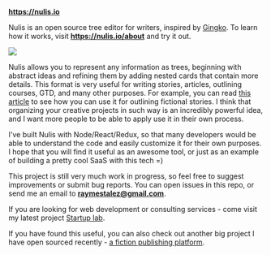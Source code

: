 **https://nulis.io**

Nulis is an open source tree editor for writers, inspired by [Gingko](https://gingkoapp.com/). To learn how it works, visit **https://nulis.io/about** and try it out.

![](http://nulis.io/media/screenshot-3.png)

Nulis allows you to represent any information as trees, beginning with abstract ideas and refining them by adding nested cards that contain more details. This format is very useful for writing stories, articles, outlining courses, GTD, and many other purposes. For example, you can read [this article](https://fictionhub.io/post/story-writing-process/) to see how you can use it for outlining fictional stories. I think that organizing your creative projects in such way is an incredibly powerful idea, and I want more people to be able to apply use it in their own process.

I've built Nulis with Node/React/Redux, so that many developers would be able to understand the code and easily customize it for their own purposes. I hope that you will find it useful as an awesome tool, or just as an example of building a pretty cool SaaS with this tech =)

This project is still very much work in progress, so feel free to suggest improvements or submit bug reports. You can open issues in this repo, or send me an email to **raymestalez@gmail.com**.

If you are looking for web development or consulting services - come visit my latest project [Startup lab](https://startuplab.io/).


If you have found this useful, you can also check out another big project I have open sourced recently - [a fiction publishing platform](https://github.com/raymestalez/fictionhub).
